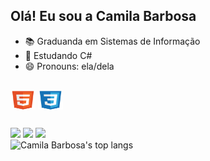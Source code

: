 ## Olá! Eu sou a Camila Barbosa

- 📚 Graduanda em Sistemas de Informação
- 🌱 Estudando C#
- 😄 Pronouns: ela/dela
<div style="display: inline_block"><br>
    <img align="center" alt="Rafa-HTML" height="30" width="40" src="https://raw.githubusercontent.com/devicons/devicon/master/icons/html5/html5-original.svg">
  <img align="center" alt="Rafa-CSS" height="30" width="40" src="https://raw.githubusercontent.com/devicons/devicon/master/icons/css3/css3-original.svg">

</div>

  ##

 <div> 
  <a href="https://instagram.com/camila.santos_b" target="_blank"><img src="https://img.shields.io/badge/-Instagram-%23E4405F?style=for-the-badge&logo=instagram&logoColor=white" target="_blank"></a>
  <a href = "mailto:barbosacamilla8@gmail.com"><img src="https://img.shields.io/badge/-Gmail-%23333?style=for-the-badge&logo=gmail&logoColor=white" target="_blank"></a>
  <a href="https://www.linkedin.com/in/camilabarbosa1/" target="_blank"><img src="https://img.shields.io/badge/-LinkedIn-%230077B5?style=for-the-badge&logo=linkedin&logoColor=white" target="_blank"></a> 
  
</div>

<img src="https://github-readme-stats.vercel.app/api/top-langs/?username=camila-barbosa&hide=Makefile&layout=compact&theme=dracula" height="150" alt="Camila Barbosa's top langs" />
